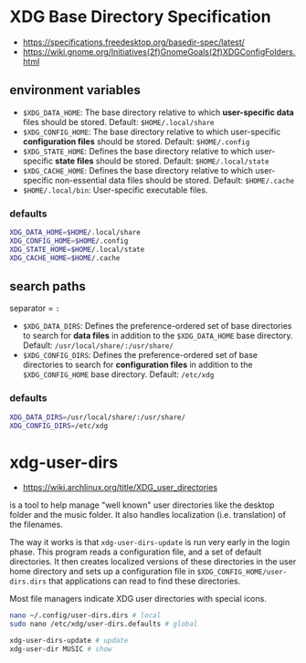 # XDG Base Directory Specification

- https://specifications.freedesktop.org/basedir-spec/latest/
- https://wiki.gnome.org/Initiatives(2f)GnomeGoals(2f)XDGConfigFolders.html

## environment variables

- `$XDG_DATA_HOME`:
  The base directory relative to which **user-specific data** files should be stored.
  Default: `$HOME/.local/share`
- `$XDG_CONFIG_HOME`:
  The base directory relative to which user-specific **configuration files** should be stored.
  Default: `$HOME/.config`
- `$XDG_STATE_HOME`:
  Defines the base directory relative to which user-specific **state files** should be stored.
  Default: `$HOME/.local/state`
- `$XDG_CACHE_HOME`:
  Defines the base directory relative to which user-specific non-essential data files should be stored.
  Default: `$HOME/.cache`
- `$HOME/.local/bin`:
  User-specific executable files.
### defaults

```sh
XDG_DATA_HOME=$HOME/.local/share
XDG_CONFIG_HOME=$HOME/.config
XDG_STATE_HOME=$HOME/.local/state
XDG_CACHE_HOME=$HOME/.cache
```

## search paths

separator = `:`

- `$XDG_DATA_DIRS`:
  Defines the preference-ordered set of base directories to search for **data files** in addition to the `$XDG_DATA_HOME` base directory.
  Default: `/usr/local/share/:/usr/share/`
- `$XDG_CONFIG_DIRS`:
  Defines the preference-ordered set of base directories to search for **configuration files** in addition to the `$XDG_CONFIG_HOME` base directory. 
  Default: `/etc/xdg`

### defaults

```sh
XDG_DATA_DIRS=/usr/local/share/:/usr/share/
XDG_CONFIG_DIRS=/etc/xdg
```

# xdg-user-dirs

- https://wiki.archlinux.org/title/XDG_user_directories

is a tool to help manage "well known" user directories like the desktop folder and the music folder. It also handles localization (i.e. translation) of the filenames.

The way it works is that `xdg-user-dirs-update` is run very early in the login phase. This program reads a configuration file, and a set of default directories. It then creates localized versions of these directories in the user home directory and sets up a configuration file in `$XDG_CONFIG_HOME/user-dirs.dirs` that applications can read to find these directories.

Most file managers indicate XDG user directories with special icons. 

```sh
nano ~/.config/user-dirs.dirs # local
sudo nano /etc/xdg/user-dirs.defaults # global

xdg-user-dirs-update # update
xdg-user-dir MUSIC # show
```